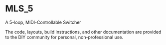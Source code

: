 # MLS_5
A 5-loop, MIDI-Controllable Switcher

The code, layouts, build instructions, and other documentation are provided to the DIY community for personal, non-professional use.
